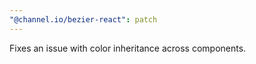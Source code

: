 ```yaml
---
"@channel.io/bezier-react": patch
---
```


Fixes an issue with color inheritance across components.
